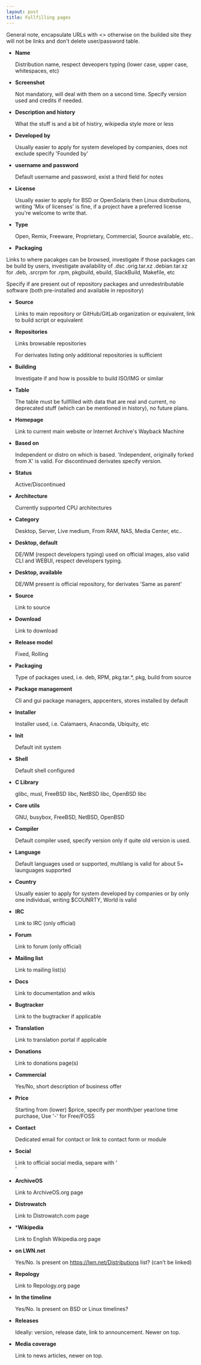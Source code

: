 ```yaml
---
layout: post
title: Fullfilling pages
---
```


General note, encapsulate URLs with <> otherwise on the builded site they will not be links and don't delete user/password table.

* **Name**

  Distribution name, respect deveopers typing (lower case, upper case, whitespaces, etc)


* **Screenshot**

  Not mandatory, will deal with them on a second time. Specify version used and credits if needed.


* **Description and history**

  What the stuff is and a bit of histiry, wikipedia style more or less


* **Developed by**

  Usually easier to apply for system developed by companies, does not exclude specify 'Founded by'


* **username and password**

  Default username and password, exist a third field for notes


* **License**

  Usually easier to apply for BSD or OpenSolaris then Linux distributions, writing 'Mix of licenses' is fine, if a project have a preferred license you're welcome to write that.


* **Type**

  Open, Remix, Freeware, Proprietary, Commercial, Source available, etc..


* **Packaging**

 Links to where pacakges can be browsed, investigate if those packages can be build by users, investigate availability of .dsc .orig.tar.xz .debian.tar.xz for .deb, .srcrpm for .rpm, pkgbuild, ebuild, SlackBuild, Makefile, etc

  Specify if are present out of repository packages and unredestributable software (both pre-installed and available in repository)


* **Source**

  Links to main repository or GitHub/GitLab organization or equivalent, link to build script or equivalent


* **Repositories**

  Links browsable repositories

  For derivates listing only additional repositories is sufficient


* **Building**

  Investigate if and how is possible to build ISO/IMG or similar


* **Table**

  The table must be fullfilled with data that are real and current, no deprecated stuff (which can be mentioned in history), no future plans.


* **Homepage**

  Link to current main website or Internet Archive's Wayback Machine


* **Based on**

  Independent or distro on which is based. 'Independent, originally forked from X' is valid. For discontinued derivates specify version.


* **Status**

  Active/Discontinued


* **Architecture**

  Currently supported CPU architectures


* **Category**

  Desktop, Server, Live medium, From RAM, NAS, Media Center, etc..


* **Desktop, default**

  DE/WM (respect developers typing) used on official images, also valid CLI and WEBUI, respect developers typing.


* **Desktop, available**

  DE/WM present is official repository, for derivates 'Same as parent'


* **Source**

  Link to source


* **Download**

  Link to download


* **Release model**

  Fixed, Rolling


* **Packaging**

  Type of packages used, i.e. deb, RPM, pkg.tar.*, pkg, build from source


* **Package management**

  Cli and gui package managers, appcenters, stores installed by default


* **Installer**

  Installer used, i.e. Calamaers, Anaconda, Ubiquity, etc


* **Init**

  Default init system


* **Shell**

  Default shell configured


* **C Library**

  glibc, musl, FreeBSD libc, NetBSD libc, OpenBSD libc


* **Core utils**

  GNU, busybox, FreeBSD, NetBSD, OpenBSD


* **Compiler**

  Default compiler used, specify version only if quite old version is used.


* **Language**

  Default languages used or supported, multilang is valid for about 5+ launguages supported


* **Country**

  Usually easier to apply for system developed by companies or by only one individual, writing $COUNRTY, World is valid


* **IRC**

  Link to IRC (only official)


* **Forum**

  Link to forum (only official)


* **Mailing list**

  Link to mailing list(s)


* **Docs**

  Link to documentation and wikis


* **Bugtracker**

  Link to the bugtracker if applicable


* **Translation**

  Link to translation portal if applicable


* **Donations**

  Link to donations page(s)


* **Commercial**

  Yes/No, short description of business offer


* **Price**

  Starting from (lower) $price, specify per month/per year/one time purchase, Use '-' for Free/FOSS


* **Contact**

  Dedicated email for contact or link to contact form or module


* **Social**

  Link to official social media, separe with '<br>'


* **ArchiveOS**

  Link to ArchiveOS.org page


* **Distrowatch**

  Link to Distrowatch.com page


* ***Wikipedia**

  Link to English Wikipedia.org page


* **on LWN.net**

  Yes/No. Is present on https://lwn.net/Distributions list? (can't be linked)


* **Repology**

  Link to Repology.org page


* **In the timeline**

  Yes/No. Is present on BSD or Linux timelines?


* **Releases**

  Ideally: version, release date, link to announcement. Newer on top.


* **Media coverage**

  Link to news articles, newer on top.
